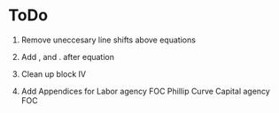 # ToDo

1. Remove uneccesary line shifts above equations
2. Add , and . after equation

1. Clean up block IV

1. Add Appendices for 
    Labor agency FOC
    Phillip Curve
    Capital agency FOC
